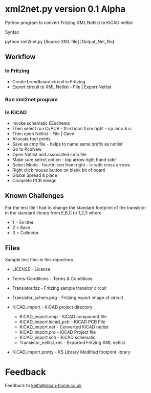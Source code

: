 # xml2net.py version 0.1 Alpha

Python program to convert Fritzing XML Netlist to KiCAD netlist

Syntax

  python xml2net.py [Source XML file] [Output_Net_file]

## Workflow

### In Fritzing

-  Create breadboard circuit in Fritzing
-  Export circuit to XML Netlist - File | Export Netlist

### Run xml2net program

### In KiCAD

-  Invoke schematic EEschema
-  Then select run CvPCB - third icon from right - op amp & ic
-  Then open Netlist - File | Open
-  Allocate foot prints
-  Save as cmp file - helps to name same prefix as netlist`
-  Go to PcbNew
-  Open Netlist and associated cmp file
-  Make sure select option - top arrow right hand side`
-  Select Mode - fourth icon from right - ic with cross arrows
-  Right click mouse button on blank bit of board
-  Global Spread & place
-  Complete PCB design

## Known Challenges

  For the test file I had to change the standard footprint of the transistor  
  in the standard library from E,B,C to 1,2,3 where
- 1 = Emitter
- 2 = Base
- 3 = Collector. 

## Files

  Sample test files in this repository

- LICENSE          - License
- Terms-Conditions - Terms & Conditions

- Transistor.fzz       - Fritzing sample transitor circuit
- Transistor_schem.png - Fritzing export image of circuit

- KiCAD_import - KiCAD project directory

  - KiCAD_import.cmp          - KiCAD component file
  - KiCAD_import.kicad_pcb    - KiCAD PCB File
  - KiCAD_import.net          - Converted KiCAD netlist
  - KiCAD_import.pro          - KiCAD Project file
  - KiCAD_import.sch          - KiCAD schematic
  - Transistor_netlist.xml    - Exported Fritzing XML netlist

- KiCAD_import.pretty - KS Library Modified footprint library

# Feedback

   Feedback to keith@sloan-home.co.uk

